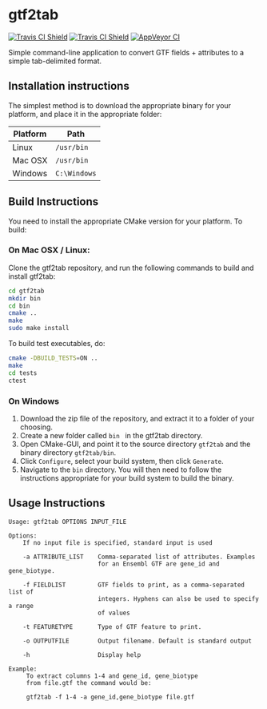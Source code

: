# gtf2tab
[![Travis CI Shield](https://img.shields.io/travis/hebaishi/linter-gcc/master.svg?style=flat-square&label=Linux)](https://travis-ci.org/hebaishi/gtf2tab)
[![Travis CI Shield](https://img.shields.io/travis/hebaishi/linter-gcc/master.svg?style=flat-square&label=OSX)](https://travis-ci.org/hebaishi/gtf2tab)
[![AppVeyor CI](https://img.shields.io/appveyor/ci/hebaishi/gtf2tab/master.svg?style=flat-square&label=Windows)](https://ci.appveyor.com/project/hebaishi/gtf2tab)

Simple command-line application to convert GTF fields + attributes to a simple tab-delimited format.

## Installation instructions
The simplest method is to download the appropriate binary for your platform, and place it in the appropriate folder:

Platform | Path
------------ | -------------
Linux | `/usr/bin`
Mac OSX | `/usr/bin`
Windows | `C:\Windows`

## Build Instructions

You need to install the appropriate CMake version for your platform. To build:

### On Mac OSX / Linux:

Clone the gtf2tab repository, and run the following commands to build and install gtf2tab:

```bash
cd gtf2tab
mkdir bin
cd bin
cmake ..
make
sudo make install
```

To build test executables, do:
```bash
cmake -DBUILD_TESTS=ON ..
make
cd tests
ctest
```

### On Windows

1. Download the zip file of the repository, and extract it to a folder of your choosing.
2. Create a new folder called ```bin ``` in the gtf2tab directory.
3. Open CMake-GUI, and point it to the source directory ```gtf2tab``` and the binary directory ```gtf2tab/bin```.
4. Click ```Configure```, select your build system, then click ```Generate```.
5. Navigate to the ```bin``` directory. You will then need to follow the instructions appropriate for your build system to build the binary.

## Usage Instructions

```
Usage: gtf2tab OPTIONS INPUT_FILE

Options:
    If no input file is specified, standard input is used

    -a ATTRIBUTE_LIST    Comma-separated list of attributes. Examples
                         for an Ensembl GTF are gene_id and gene_biotype.

    -f FIELDLIST         GTF fields to print, as a comma-separated list of
                         integers. Hyphens can also be used to specify a range
                         of values

    -t FEATURETYPE       Type of GTF feature to print.

    -o OUTPUTFILE        Output filename. Default is standard output

    -h                   Display help

Example:
     To extract columns 1-4 and gene_id, gene_biotype
     from file.gtf the command would be:

     gtf2tab -f 1-4 -a gene_id,gene_biotype file.gtf
```
